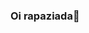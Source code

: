 ### Oi rapaziada👋

<!--
**SirSad96/SirSad96** is a ✨ _special_ ✨ repository because its `README.md` (this file) appears on your GitHub profile.

Meu nome é Leo

¹Estou estudando na Alura
²Estou me desenvolvendo na linguagem JavaScript
³Utilizo esse espaço para minha organização e compartilhamento dos meu projetos desenvolvidos
